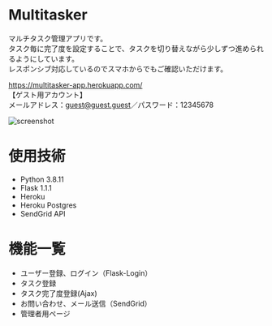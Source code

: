 # Multitasker

マルチタスク管理アプリです。  
タスク毎に完了度を設定することで、タスクを切り替えながら少しずつ進められるようにしています。  
レスポンシブ対応しているのでスマホからでもご確認いただけます。

https://multitasker-app.herokuapp.com/  
【ゲスト用アカウント】  
メールアドレス：guest@guest.guest／パスワード：12345678

![screenshot](https://user-images.githubusercontent.com/66906495/149077476-e2253f70-d5ad-48cb-bc26-afa8b63348ea.jpg)


# 使用技術
* Python 3.8.11
* Flask 1.1.1
* Heroku
* Heroku Postgres
* SendGrid API

# 機能一覧
* ユーザー登録、ログイン（Flask-Login）
* タスク登録
* タスク完了度登録(Ajax)
* お問い合わせ、メール送信（SendGrid）
* 管理者用ページ